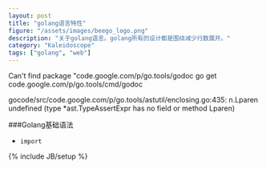 ```yaml
---
layout: post
title: "golang语言特性"
figure: "/assets/images/beego_logo.png"
description: "关于golang语言。golang所有的设计都是围绕减少行数展开。"
category: "Kaleidoscope"
tags: ["golang", "web"]
---
```

Can't find package "code.google.com/p/go.tools/godoc
go get code.google.com/p/go.tools/cmd/godoc

gocode/src/code.google.com/p/go.tools/astutil/enclosing.go:435: n.Lparen undefined (type *ast.TypeAssertExpr has no field or method Lparen)

###Golang基础语法

+ `import`

{% include JB/setup %}